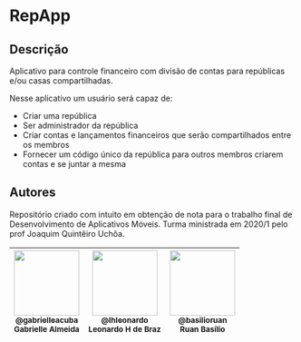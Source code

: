 # RepApp

## Descrição
Aplicativo para controle financeiro com divisão de contas para repúblicas e/ou casas compartilhadas.

Nesse aplicativo um usuário será capaz de:

- Criar uma república
- Ser administrador da república
- Criar contas e lançamentos financeiros que serão compartilhados entre os membros
- Fornecer um código único da república para outros membros criarem contas e se juntar a mesma


## Autores

Repositório criado com intuito em obtenção de nota para o trabalho final de Desenvolvimento de Aplicativos Móveis. Turma ministrada em 2020/1 pelo prof Joaquim Quintêiro Uchôa.

| [<img src="https://avatars1.githubusercontent.com/u/43866423?s=460&v=4" width=115><br><sub>@gabrielleacuba</sub>](https://github.com/gabrielleacuba) <br><sub>Gabrielle Almeida</sub> | [<img src="https://avatars0.githubusercontent.com/u/11544276?v=4&s=450" width=115><br><sub>@lhleonardo</sub>](https://github.com/lhleonardo) <br><sub>Leonardo H de Braz</sub> | [<img src="https://avatars2.githubusercontent.com/u/50530521?s=460&v=4" width=115><br><sub>@basilioruan</sub>](https://github.com/basilioruan) <br><sub>Ruan Basílio</sub> | 
| :-----------------------------------------------------------------------------------------------------------------------------------------------------------------------: | :----------------------------------------------------------------------------------------------------------------------------------------------------------------------------: | :----------------------------------------------------------------------------------------------------------------------------------------------------------------------------: |
